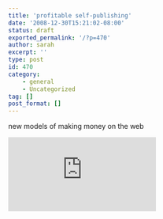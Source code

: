 ```yaml
---
title: 'profitable self-publishing'
date: '2008-12-30T15:21:02-08:00'
status: draft
exported_permalink: '/?p=470'
author: sarah
excerpt: ''
type: post
id: 470
category:
    - general
    - Uncategorized
tag: []
post_format: []
---
```

new models of making money on the web  
<iframe class="wp-embedded-content" data-secret="scagEvEDrF" frameborder="0" sandbox="allow-scripts" scrolling="no" security="restricted" src="https://www.nytimes.com/svc/oembed/html/?url=https%3A%2F%2Fwww.nytimes.com%2F2008%2F12%2F11%2Fbusiness%2Fmedia%2F11youtube.html#?secret=scagEvEDrF" title="YouTube Videos Pull In Real Money"></iframe>